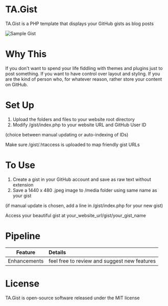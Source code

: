 # TA.Gist
TA.Gist is a PHP template that displays your GitHub gists as blog posts

![Sample Gist](https://github.com/tebelorg/TA.Gist/raw/master/media/sample_raw_text_gist.jpeg)

# Why This
If you don't want to spend your life fiddling with themes and plugins just to post something. If you want to have control over layout and styling. If you are the kind of person who, for whatever reason, rather store your content on GitHub.

# Set Up
1. Upload the folders and files to your website root directory
2. Modify /gist/index.php to your website URL and GitHub User ID

(choice between manual updating or auto-indexing of IDs)

Make sure /gist/.htaccess is uploaded to map friendly gist URLs

# To Use
1. Create a gist in your GitHub account and save as raw text without extension
2. Save a 1440 x 480 .jpeg image to /media folder using same name as your gist

(if manual update is chosen, add a line in /gist/index.php for your new gist)

Access your beautiful gist at your_website_url/gist/your_gist_name

# Pipeline
Feature|Details
:-----:|:------
Enhancements|feel free to review and suggest new features

# License
TA.Gist is open-source software released under the MIT license
